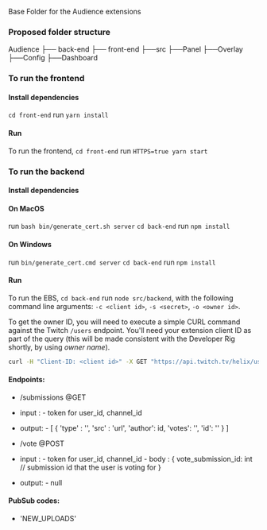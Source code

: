 Base Folder for the Audience extensions

### Proposed folder structure 

Audience
├── back-end
├── front-end
    ├──src
        ├──Panel
        ├──Overlay
        ├──Config
        ├──Dashboard


### To run the frontend

#### Install dependencies
`cd front-end` run `yarn install` 

#### Run
To run the frontend, `cd front-end` run `HTTPS=true yarn start`

### To run the backend

#### Install dependencies
#### On MacOS
run `bash bin/generate_cert.sh server` 
`cd back-end` run `npm install` 

#### On Windows
run `bin/generate_cert.cmd server` 
`cd back-end` run `npm install`

#### Run
To run the EBS, `cd back-end`  run `node src/backend`, with the following command line arguments: `-c <client id>`, `-s <secret>`, `-o <owner id>`.

To get the owner ID, you will need to execute a simple CURL command against the Twitch `/users` endpoint. You'll need your extension client ID as part of the query (this will be made consistent with the Developer Rig shortly, by using _owner name_).

```bash
curl -H "Client-ID: <client id>" -X GET "https://api.twitch.tv/helix/users?login=<owner name>"
```

#### Endpoints:

- /submissions @GET
- input : 
        - token for user_id, channel_id
- output:
        - [
                {
                        'type' : '',
                        'src' : 'url',
                        'author': id,
                        'votes': '',
                        'id': ''
                }
        ]

- /vote @POST
- input :
        - token for user_id, channel_id
        - body : {
                vote_submission_id: int // submission id that the user is voting for
        }
- output:
        - null

#### PubSub codes:

- 'NEW_UPLOADS'
